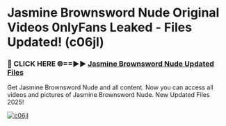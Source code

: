 # Jasmine Brownsword Nude Original Videos 0nlyFans Leaked - Files Updated! (c06jl)

<h3>🔴 CLICK HERE 🌐==►► <a href="https://tinyurl.com/5h6xmrr3" rel="nofollow">Jasmine Brownsword Nude Updated Files</a></h3>

Get Jasmine Brownsword Nude and all content. Now you can access all videos and pictures of Jasmine Brownsword Nude. New Updated Files 2025!

[![c06jl](https://i.imgur.com/KVD873Z.gif)](https://tinyurl.com/5h6xmrr3)
